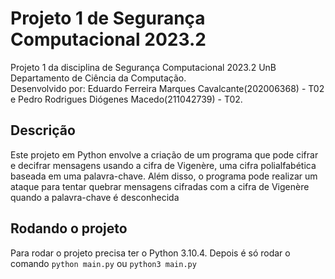 # Projeto 1 de Segurança Computacional 2023.2

Projeto 1 da disciplina de Segurança Computacional 2023.2 UnB \
Departamento de Ciência da Computação. \
Desenvolvido por: Eduardo Ferreira Marques Cavalcante(202006368) - T02 e Pedro Rodrigues Diógenes Macedo(211042739) - T02.

## Descrição

Este projeto em Python envolve a criação de um programa que pode cifrar e decifrar mensagens usando a cifra de Vigenère, uma cifra polialfabética baseada em uma palavra-chave. Além disso, o programa pode realizar um ataque para tentar quebrar mensagens cifradas com a cifra de Vigenère quando a palavra-chave é desconhecida

## Rodando o projeto

Para rodar o projeto precisa ter o Python 3.10.4. Depois é só rodar o comando `python main.py` ou `python3 main.py`
